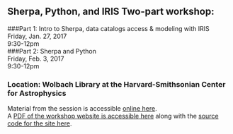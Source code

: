 ## Sherpa, Python, and IRIS Two-part workshop: 
###Part 1: Intro to Sherpa, data catalogs access & modeling with IRIS   
Friday, Jan. 27, 2017   
9:30-12pm    
###Part 2: Sherpa and Python    
Friday, Feb. 3, 2017    
9:30-12pm    
### Location: Wolbach Library at the Harvard-Smithsonian Center for Astrophysics
   
Material from the session is accessible [online here](https://hea-www.harvard.edu/AstroStat/cfa_workshops/sherpa-iris-20170127/).     
A [PDF of the workshop website is accessible here](https://github.com/CfA-Library/Training/blob/master/2017_01_27_Sherpa_Python_Iris/Sherpa-Python-Iris-2017-01.pdf) along with the [source code for the site here](https://github.com/CfA-Library/Training/blob/master/2017_01_27_Sherpa_Python_Iris/index_workshopsite.html).
